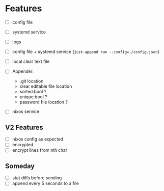 # Features

- [ ] config file
- [ ] systemd service
- [ ] logs
- [ ] config file + systemd service (`just-append run --config=./config.json`)
- [ ] local clear text file
- [ ] Appender:
  - .git location
  - clear editable file location
  - sorted:bool ?
  - unique:bool ?
  - password file location ?
- [ ] nixos service


## V2 Features

- [ ] nixos config as expected
- [ ] encrypted
- [ ] encrypt lines from nth char
## Someday

- [ ] stat diffs before sending
- [ ] append every 5 seconds to a file
